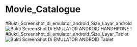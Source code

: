 # Movie_Catalogue
#Bukti_Screenshot_di_emulator_android_Size_Layar_android
![Bukti ScreenShot Di EMULATOR ANDROID HANDHPONE](https://user-images.githubusercontent.com/101694628/170076726-4e5c7b63-7941-4270-8ea7-2d026986a688.png)
!
#Bukti_Screenshot_di_emulator_android_Size_Layar_Tablet
![Bukti ScreenShot Di EMULATOR ANDROID Tablet](https://user-images.githubusercontent.com/101694628/170076738-e148009f-99ff-4366-9f33-4e529a3d8778.png)
